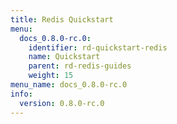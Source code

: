 ```yaml
---
title: Redis Quickstart
menu:
  docs_0.8.0-rc.0:
    identifier: rd-quickstart-redis
    name: Quickstart
    parent: rd-redis-guides
    weight: 15
menu_name: docs_0.8.0-rc.0
info:
  version: 0.8.0-rc.0
---
```


